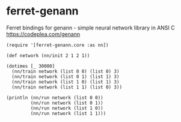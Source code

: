 ferret-genann
=============

Ferret bindings for genann - simple neural network library in ANSI C https://codeplea.com/genann


    (require '[ferret-genann.core :as nn])

    (def network (nn/init 2 1 2 1))

    (dotimes [_ 30000]
      (nn/train network (list 0 0) (list 0) 3)
      (nn/train network (list 0 1) (list 1) 3)
      (nn/train network (list 1 0) (list 1) 3)
      (nn/train network (list 1 1) (list 0) 3))

    (println (nn/run network (list 0 0))
             (nn/run network (list 0 1))
             (nn/run network (list 1 0))
             (nn/run network (list 1 1)))